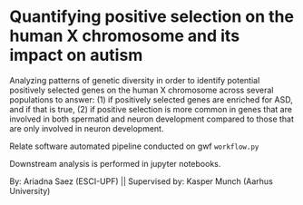 # Quantifying positive selection on the human X chromosome and its impact on autism
Analyzing patterns of genetic diversity in order to identify potential positively selected genes on the human X chromosome across several populations to answer: (1) if positively selected genes are enriched for ASD, and if that is true, (2) if positive selection is more common in genes that are involved in both spermatid and neuron development compared to those that are only involved in neuron development.


Relate software automated pipeline conducted on gwf `workflow.py`

Downstream analysis is performed in jupyter notebooks.


By: Ariadna Saez (ESCI-UPF)    ||    Supervised by: Kasper Munch (Aarhus University)
